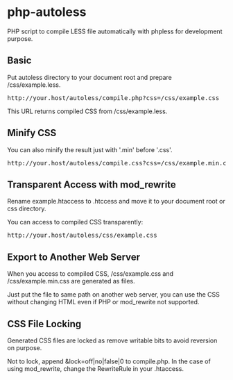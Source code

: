 php-autoless
============

PHP script to compile LESS file automatically with phpless for development purpose.

## Basic

Put autoless directory to your document root and prepare /css/example.less.

<pre>
http://your.host/autoless/compile.php?css=/css/example.css
</pre>

This URL returns compiled CSS from /css/example.less.

## Minify CSS

You can also minify the result just with '.min' before '.css'.

<pre>
http://your.host/autoless/compile.css?css=/css/example.min.css
</pre>

## Transparent Access with mod_rewrite

Rename example.htaccess to .htccess and move it to your document root or css directory.

You can access to compiled CSS transparently:

<pre>
http://your.host/autoless/css/example.css
</pre>

## Export to Another Web Server

When you access to compiled CSS, /css/example.css and /css/example.min.css are generated as files.

Just put the file to same path on another web server, you can use the CSS without changing HTML even if PHP or mod_rewrite not supported.

## CSS File Locking

Generated CSS files are locked as remove writable bits to avoid reversion on purpose.

Not to lock, append &lock=off|no|false|0 to compile.php. In the case of using mod_rewrite, change the RewriteRule in your .htaccess.
